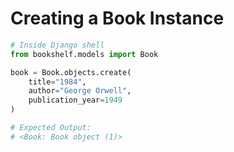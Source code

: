 # Creating a Book Instance

```python
# Inside Django shell
from bookshelf.models import Book

book = Book.objects.create(
    title="1984",
    author="George Orwell",
    publication_year=1949
)

# Expected Output:
# <Book: Book object (1)>
```

